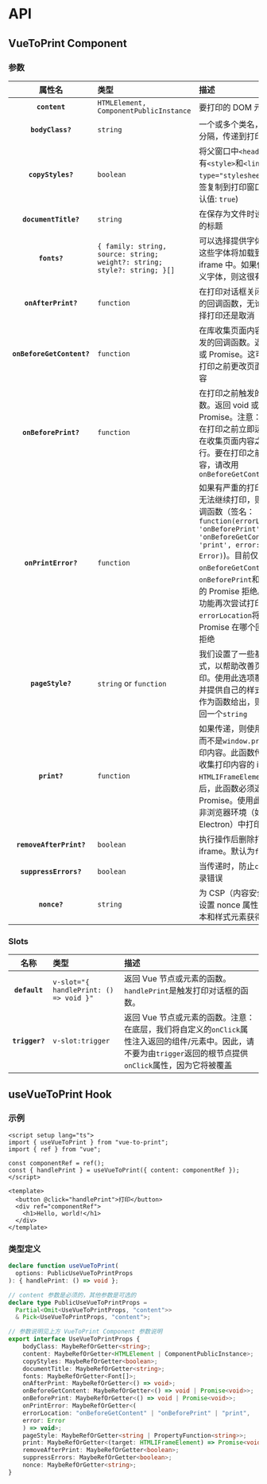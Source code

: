 # API

## VueToPrint Component

### 参数

|            属性名            | 类型                                                                       | 描述                                                                                                                                                                                                                                         |
|:-------------------------:|:-------------------------------------------------------------------------|:-------------------------------------------------------------------------------------------------------------------------------------------------------------------------------------------------------------------------------------------|
|       **`content`**       | `HTMLElement, ComponentPublicInstance`                                   | 要打印的 DOM 元素。                                                                                                                                                                                                                                                                                                                                                                                                                                                                              |
|     **`bodyClass?`**      | `string`                                                                 | 一个或多个类名，用空格分隔，传递到打印窗口                                                                                                                                                                                                                      |
|     **`copyStyles?`**     | `boolean`                                                                | 将父窗口中`<head>`内的所有`<style>`和`<link type="stylesheet" />`标签复制到打印窗口中。 (默认值: `true`)                                                                                                                                                           |
|   **`documentTitle?`**    | `string`                                                                 | 在保存为文件时设置打印的标题                                                                                                                                                                                                                             |
|       **`fonts?`**        | `{ family: string, source: string; weight?: string; style?: string; }[]` | 可以选择提供字体列表，这些字体将加载到打印的 iframe 中。如果使用自定义字体，则这很有用                                                                                                                                                                                            |
|    **`onAfterPrint?`**    | `function`                                                               | 在打印对话框关闭后触发的回调函数，无论用户选择打印还是取消                                                                                                                                                                                                              |
| **`onBeforeGetContent?`** | `function`                                                               | 在库收集页面内容之前触发的回调函数。返回 void 或 Promise。这可用于在打印之前更改页面上的内容                                                                                                                                                                                      |
|   **`onBeforePrint?`**    | `function`                                                               | 在打印之前触发的回调函数。返回 void 或 Promise。注意：此函数在打印之前立即运行，但在收集页面内容之后运行。要在打印之前修改内容，请改用`onBeforeGetContent`                                                                                                                                             |
|    **`onPrintError?`**    | `function`                                                               | 如果有严重的打印错误，无法继续打印，则调用回调函数（签名：`function(errorLocation: 'onBeforePrint' \| 'onBeforeGetContent' \| 'print', error: Error)`)。目前仅限于`onBeforeGetContent`、`onBeforePrint`和`print`中的 Promise 拒绝。使用此功能再次尝试打印。`errorLocation`将告诉您 Promise 在哪个回调中被拒绝 |
|     **`pageStyle?`**      | `string` or `function`                                                   | 我们设置了一些基本样式，以帮助改善页面打印。使用此选项覆盖它们并提供自己的样式。如果作为函数给出，则必须返回一个`string`                                                                                                                                                                           |
|       **`print?`**        | `function`                                                               | 如果传递，则使用此函数而不是`window.print`来打印内容。此函数传递用于收集打印内容的 iframe `HTMLIFrameElement`。完成后，此函数必须返回一个 Promise。使用此功能在非浏览器环境（如 Electron）中打印                                                                                                              |
|  **`removeAfterPrint?`**  | `boolean`                                                                | 执行操作后删除打印 iframe。默认为`false`                                                                                                                                                                                                                |
|   **`suppressErrors?`**   | `boolean`                                                                | 当传递时，防止`console`记录错误                                                                                                                                                                                                                       |
|       **`nonce?`**        | `string`                                                                 | 为 CSP（内容安全策略）设置 nonce 属性，以使脚本和样式元素获得白名单                                                                                                                                                                                                    |

### Slots

|       名称       | 类型                                     | 描述                                                                                                |
|:--------------:|:---------------------------------------|:--------------------------------------------------------------------------------------------------|
| **`default`**  | `v-slot="{ handlePrint: () => void }"` | 返回 Vue 节点或元素的函数。`handlePrint`是触发打印对话框的函数。                                                         |
| **`trigger?`** | `v-slot:trigger`                       | 返回 Vue 节点或元素的函数。注意：在底层，我们将自定义的`onClick`属性注入返回的组件/元素中。因此，请不要为由`trigger`返回的根节点提供`onClick`属性，因为它将被覆盖 |

## useVueToPrint Hook

### 示例

```vue {7}
<script setup lang="ts">
import { useVueToPrint } from "vue-to-print";
import { ref } from "vue";

const componentRef = ref();
const { handlePrint } = useVueToPrint({ content: componentRef });
</script>

<template>
  <button @click="handlePrint">打印</button>
  <div ref="componentRef">
    <h1>Hello, world!</h1>
  </div>
</template>
```

### 类型定义
    
```typescript
declare function useVueToPrint(
  options: PublicUseVueToPrintProps
): { handlePrint: () => void };

// content 参数是必须的，其他参数是可选的
declare type PublicUseVueToPrintProps =
  Partial<Omit<UseVueToPrintProps, "content">>
  & Pick<UseVueToPrintProps, "content">;

// 参数说明见上方 VueToPrint Component 参数说明
export interface UseVueToPrintProps {
    bodyClass: MaybeRefOrGetter<string>;
    content: MaybeRefOrGetter<HTMLElement | ComponentPublicInstance>;
    copyStyles: MaybeRefOrGetter<boolean>;
    documentTitle: MaybeRefOrGetter<string>;
    fonts: MaybeRefOrGetter<Font[]>;
    onAfterPrint: MaybeRefOrGetter<() => void>;
    onBeforeGetContent: MaybeRefOrGetter<() => void | Promise<void>>;
    onBeforePrint: MaybeRefOrGetter<() => void | Promise<void>>;
    onPrintError: MaybeRefOrGetter<(
    errorLocation: "onBeforeGetContent" | "onBeforePrint" | "print",
    error: Error
    ) => void>;
    pageStyle: MaybeRefOrGetter<string | PropertyFunction<string>>;
    print: MaybeRefOrGetter<(target: HTMLIFrameElement) => Promise<void>>;
    removeAfterPrint: MaybeRefOrGetter<boolean>;
    suppressErrors: MaybeRefOrGetter<boolean>;
    nonce: MaybeRefOrGetter<string>;
}

```
